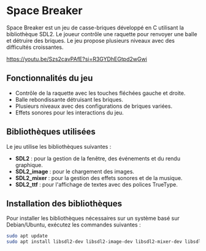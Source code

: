 # Space Breaker

Space Breaker est un jeu de casse-briques développé en C utilisant la bibliothèque SDL2. Le joueur contrôle une raquette pour renvoyer une balle et détruire des briques. Le jeu propose plusieurs niveaux avec des difficultés croissantes.

https://youtu.be/Szs2cavPAfE?si=R3GYDhEGtpd2wGwi

## Fonctionnalités du jeu

- Contrôle de la raquette avec les touches fléchées gauche et droite.
- Balle rebondissante détruisant les briques.
- Plusieurs niveaux avec des configurations de briques variées.
- Effets sonores pour les interactions du jeu.

## Bibliothèques utilisées

Le jeu utilise les bibliothèques suivantes :

- **SDL2** : pour la gestion de la fenêtre, des événements et du rendu graphique.
- **SDL2_image** : pour le chargement des images.
- **SDL2_mixer** : pour la gestion des effets sonores et de la musique.
- **SDL2_ttf** : pour l'affichage de textes avec des polices TrueType.

## Installation des bibliothèques

Pour installer les bibliothèques nécessaires sur un système basé sur Debian/Ubuntu, exécutez les commandes suivantes :

```bash
sudo apt update
sudo apt install libsdl2-dev libsdl2-image-dev libsdl2-mixer-dev libsdl2-ttf-dev
